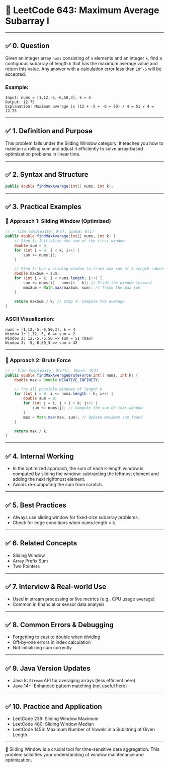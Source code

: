 # 📘 LeetCode 643: Maximum Average Subarray I

---

## ✅ 0. Question

Given an integer array `nums` consisting of `n` elements and an integer `k`, find a contiguous subarray of length `k` that has the maximum average value and return this value. Any answer with a calculation error less than `10^-5` will be accepted.

### Example:
```text
Input: nums = [1,12,-5,-6,50,3], k = 4
Output: 12.75
Explanation: Maximum average is (12 + -5 + -6 + 50) / 4 = 51 / 4 = 12.75
```

---

## ✅ 1. Definition and Purpose

This problem falls under the Sliding Window category. It teaches you how to maintain a rolling sum and adjust it efficiently to solve array-based optimization problems in linear time.

---

## ✅ 2. Syntax and Structure

```java
public double findMaxAverage(int[] nums, int k);
```

---

## ✅ 3. Practical Examples

### 🔹 Approach 1: Sliding Window (Optimized)
```java
// ✅ Time Complexity: O(n), Space: O(1)
public double findMaxAverage(int[] nums, int k) {
    // Step 1: Initialize the sum of the first window
    double sum = 0;
    for (int i = 0; i < k; i++) {
        sum += nums[i];
    }

    // Step 2: Use a sliding window to track max sum of k-length subarray
    double maxSum = sum;
    for (int i = k; i < nums.length; i++) {
        sum += nums[i] - nums[i - k]; // Slide the window forward
        maxSum = Math.max(maxSum, sum); // Track the max sum
    }

    return maxSum / k; // Step 3: Compute the average
}
```

### ASCII Visualization:
```
nums = [1,12,-5,-6,50,3], k = 4
Window 1: 1,12,-5,-6 => sum = 2
Window 2: 12,-5,-6,50 => sum = 51 (max)
Window 3: -5,-6,50,3 => sum = 42
```

---

### 🔹 Approach 2: Brute Force
```java
// ✅ Time Complexity: O(n*k), Space: O(1)
public double findMaxAverageBruteForce(int[] nums, int k) {
    double max = Double.NEGATIVE_INFINITY;

    // Try all possible windows of length k
    for (int i = 0; i <= nums.length - k; i++) {
        double sum = 0;
        for (int j = i; j < i + k; j++) {
            sum += nums[j]; // Compute the sum of this window
        }
        max = Math.max(max, sum); // Update maximum sum found
    }

    return max / k;
}
```

---

## ✅ 4. Internal Working

- In the optimized approach, the sum of each k-length window is computed by sliding the window: subtracting the leftmost element and adding the next rightmost element.
- Avoids re-computing the sum from scratch.

---

## ✅ 5. Best Practices

- Always use sliding window for fixed-size subarray problems.
- Check for edge conditions when nums.length < k.

---

## ✅ 6. Related Concepts

- Sliding Window
- Array Prefix Sum
- Two Pointers

---

## ✅ 7. Interview & Real-world Use

- Used in stream processing or live metrics (e.g., CPU usage average)
- Common in financial or sensor data analysis

---

## ✅ 8. Common Errors & Debugging

- Forgetting to cast to double when dividing
- Off-by-one errors in index calculation
- Not initializing sum correctly

---

## ✅ 9. Java Version Updates

- Java 8: `Stream` API for averaging arrays (less efficient here)
- Java 14+: Enhanced pattern matching (not useful here)

---

## ✅ 10. Practice and Application

- LeetCode 239: Sliding Window Maximum
- LeetCode 480: Sliding Window Median
- LeetCode 1456: Maximum Number of Vowels in a Substring of Given Length

---

🎯 Sliding Window is a crucial tool for time-sensitive data aggregation. This problem solidifies your understanding of window maintenance and optimization.


